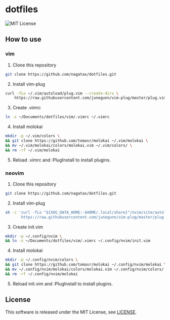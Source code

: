 # dotfiles

![MIT License](https://img.shields.io/badge/license-MIT-blue.svg?style=flat)

## How to use

### vim

1. Clone this repository

```bash
git clone https://github.com/nagatax/dotfiles.git
```

2. Install vim-plug

```bash
curl -fLo ~/.vim/autoload/plug.vim --create-dirs \
    https://raw.githubusercontent.com/junegunn/vim-plug/master/plug.vim
```

3. Create .vimrc

```bash
ln -s ~/Documents/dotfiles/vim/.vimrc ~/.vimrc
```

4. Install molokai

```bash
mkdir -p ~/.vim/colors \
&& git clone https://github.com/tomasr/molokai ~/.vim/molokai \
&& mv ~/.vim/molokai/colors/molokai.vim ~/.vim/colors/ \
&& rm -rf ~/.vim/molokai
```

5. Reload .vimrc and :PlugInstall to install plugins.

### neovim

1. Clone this repository

```bash
git clone https://github.com/nagatax/dotfiles.git
```

2. Install vim-plug

```bash
sh -c 'curl -fLo "${XDG_DATA_HOME:-$HOME/.local/share}"/nvim/site/autoload/plug.vim --create-dirs \
       https://raw.githubusercontent.com/junegunn/vim-plug/master/plug.vim'
```

3. Create init.vim

```bash
mkdir -p ~/.config/nvim \
&& ln -s ~/Documents/dotfiles/vim/.vimrc ~/.config/nvim/init.vim
```

4. Install molokai

```bash
mkdir -p ~/.config/nvim/colors \
&& git clone https://github.com/tomasr/molokai ~/.config/nvim/molokai \
&& mv ~/.config/nvim/molokai/colors/molokai.vim ~/.config/nvim/colors/ \
&& rm -rf ~/.config/nvim/molokai
```

5. Reload init.vim and :PlugInstall to install plugins.

## License

This software is released under the MIT License, see [LICENSE](https://github.com/nagatax/dotfiles/blob/master/LICENSE).
